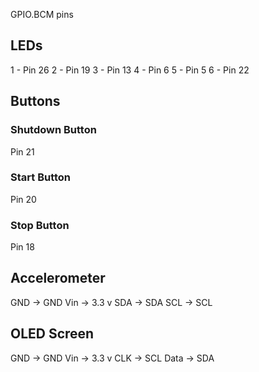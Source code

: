 GPIO.BCM pins

## LEDs
1 - Pin 26
2 - Pin 19
3 - Pin 13
4 - Pin 6
5 - Pin 5
6 - Pin 22
## Buttons
### Shutdown Button
Pin 21
### Start Button
Pin 20
### Stop Button
Pin 18
## Accelerometer
GND -> GND
Vin -> 3.3 v
SDA -> SDA
SCL -> SCL
## OLED Screen
GND -> GND
Vin -> 3.3 v
CLK -> SCL
Data -> SDA
